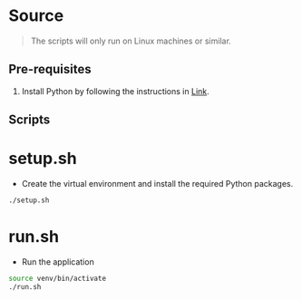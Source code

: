 # Source

> The scripts will only run on Linux machines or similar.

## Pre-requisites
1. Install Python by following the instructions in [Link](https://www.python.org/downloads/).

## Scripts
# setup.sh
- Create the virtual environment and install the required Python packages.
```bash
./setup.sh
```
# run.sh
- Run the application
```bash
source venv/bin/activate
./run.sh
```
